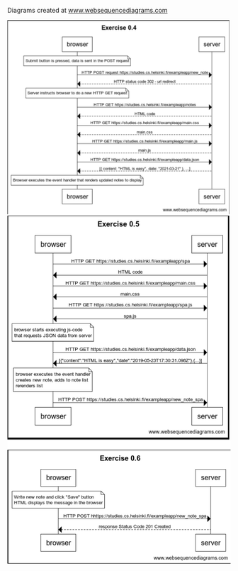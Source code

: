 Diagrams created at www.websequencediagrams.com

<img src="images/Exercise%200.4.jpg" width=600>
<br>
<img src="images/Exercise%200.5.jpg" width=600>
<br>
<img src="images/Exercise%200.6.jpg" width=600>
